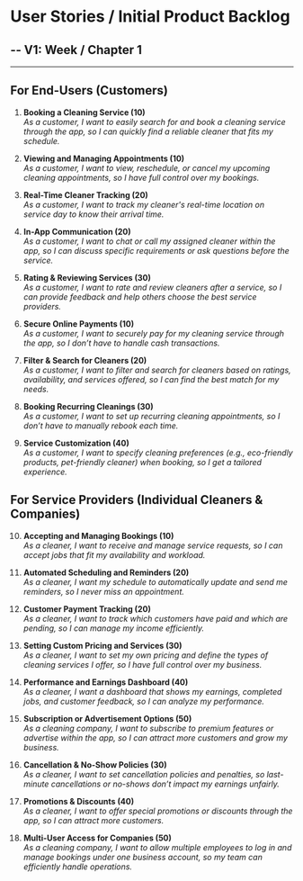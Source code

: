 # User Stories / Initial Product Backlog

## -- V1: Week / Chapter 1 

---

## For End-Users (Customers)

1. **Booking a Cleaning Service (10)**  
    _As a customer, I want to easily search for and book a cleaning service through the app, so I can quickly find a reliable cleaner that fits my schedule._
    
2. **Viewing and Managing Appointments (10)**  
    _As a customer, I want to view, reschedule, or cancel my upcoming cleaning appointments, so I have full control over my bookings._
    
3. **Real-Time Cleaner Tracking (20)**  
    _As a customer, I want to track my cleaner's real-time location on service day to know their arrival time._
    
4. **In-App Communication (20)**  
    _As a customer, I want to chat or call my assigned cleaner within the app, so I can discuss specific requirements or ask questions before the service._
    
5. **Rating & Reviewing Services (30)**  
    _As a customer, I want to rate and review cleaners after a service, so I can provide feedback and help others choose the best service providers._
    
6. **Secure Online Payments (10)**  
    _As a customer, I want to securely pay for my cleaning service through the app, so I don’t have to handle cash transactions._
    
7. **Filter & Search for Cleaners (20)**  
    _As a customer, I want to filter and search for cleaners based on ratings, availability, and services offered, so I can find the best match for my needs._
    
8. **Booking Recurring Cleanings (30)**  
    _As a customer, I want to set up recurring cleaning appointments, so I don’t have to manually rebook each time._
    
9. **Service Customization (40)**  
    _As a customer, I want to specify cleaning preferences (e.g., eco-friendly products, pet-friendly cleaner) when booking, so I get a tailored experience._
## For Service Providers (Individual Cleaners & Companies)

10. **Accepting and Managing Bookings (10)**  
    _As a cleaner, I want to receive and manage service requests, so I can accept jobs that fit my availability and workload._
    
11. **Automated Scheduling and Reminders (20)**  
    _As a cleaner, I want my schedule to automatically update and send me reminders, so I never miss an appointment._
    
12. **Customer Payment Tracking (20)**  
    _As a cleaner, I want to track which customers have paid and which are pending, so I can manage my income efficiently._
    
13. **Setting Custom Pricing and Services (30)**  
    _As a cleaner, I want to set my own pricing and define the types of cleaning services I offer, so I have full control over my business._
    
14. **Performance and Earnings Dashboard (40)**  
    _As a cleaner, I want a dashboard that shows my earnings, completed jobs, and customer feedback, so I can analyze my performance._
    
15. **Subscription or Advertisement Options (50)**  
    _As a cleaning company, I want to subscribe to premium features or advertise within the app, so I can attract more customers and grow my business._
16. **Cancellation & No-Show Policies (30)**  
    _As a cleaner, I want to set cancellation policies and penalties, so last-minute cancellations or no-shows don’t impact my earnings unfairly._
    
17. **Promotions & Discounts (40)**  
    _As a cleaner, I want to offer special promotions or discounts through the app, so I can attract more customers._
    
18. **Multi-User Access for Companies (50)**  
    _As a cleaning company, I want to allow multiple employees to log in and manage bookings under one business account, so my team can efficiently handle operations._

